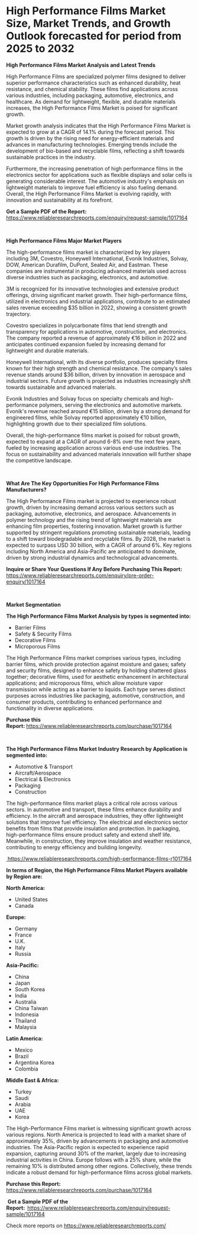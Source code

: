 <p><h1>High Performance Films Market Size, Market Trends, and Growth Outlook forecasted for period from 2025 to 2032</h1></p><p><strong>High Performance Films Market Analysis and Latest Trends</strong></p>
<p><p>High Performance Films are specialized polymer films designed to deliver superior performance characteristics such as enhanced durability, heat resistance, and chemical stability. These films find applications across various industries, including packaging, automotive, electronics, and healthcare. As demand for lightweight, flexible, and durable materials increases, the High Performance Films Market is poised for significant growth.</p><p>Market growth analysis indicates that the High Performance Films Market is expected to grow at a CAGR of 14.1% during the forecast period. This growth is driven by the rising need for energy-efficient materials and advances in manufacturing technologies. Emerging trends include the development of bio-based and recyclable films, reflecting a shift towards sustainable practices in the industry. </p><p>Furthermore, the increasing penetration of high performance films in the electronics sector for applications such as flexible displays and solar cells is generating considerable interest. The automotive industry's emphasis on lightweight materials to improve fuel efficiency is also fueling demand. Overall, the High Performance Films Market is evolving rapidly, with innovation and sustainability at its forefront.</p></p>
<p><strong>Get a Sample PDF of the Report:&nbsp;</strong> <a href="https://www.reliableresearchreports.com/enquiry/request-sample/1017164?utm_campaign=2756&utm_medium=2&utm_source=Github&utm_content=ia&utm_term=21032025&utm_id=high-performance-films">https://www.reliableresearchreports.com/enquiry/request-sample/1017164</a></p>
<p>&nbsp;</p>
<p><strong>High Performance Films Major Market Players</strong></p>
<p><p>The high-performance films market is characterized by key players including 3M, Covestro, Honeywell International, Evonik Industries, Solvay, DOW, American Durafilm, DuPont, Sealed Air, and Eastman. These companies are instrumental in producing advanced materials used across diverse industries such as packaging, electronics, and automotive. </p><p>3M is recognized for its innovative technologies and extensive product offerings, driving significant market growth. Their high-performance films, utilized in electronics and industrial applications, contribute to an estimated sales revenue exceeding $35 billion in 2022, showing a consistent growth trajectory.</p><p>Covestro specializes in polycarbonate films that lend strength and transparency for applications in automotive, construction, and electronics. The company reported a revenue of approximately €16 billion in 2022 and anticipates continued expansion fueled by increasing demand for lightweight and durable materials.</p><p>Honeywell International, with its diverse portfolio, produces specialty films known for their high strength and chemical resistance. The company’s sales revenue stands around $36 billion, driven by innovation in aerospace and industrial sectors. Future growth is projected as industries increasingly shift towards sustainable and advanced materials.</p><p>Evonik Industries and Solvay focus on specialty chemicals and high-performance polymers, serving the electronics and automotive markets. Evonik's revenue reached around €15 billion, driven by a strong demand for engineered films, while Solvay reported approximately €10 billion, highlighting growth due to their specialized film solutions.</p><p>Overall, the high-performance films market is poised for robust growth, expected to expand at a CAGR of around 6-8% over the next few years, fueled by increasing application across various end-use industries. The focus on sustainability and advanced materials innovation will further shape the competitive landscape.</p></p>
<p>&nbsp;</p>
<p><strong>What Are The Key Opportunities For High Performance Films Manufacturers?</strong></p>
<p><p>The High Performance Films market is projected to experience robust growth, driven by increasing demand across various sectors such as packaging, automotive, electronics, and aerospace. Advancements in polymer technology and the rising trend of lightweight materials are enhancing film properties, fostering innovation. Market growth is further supported by stringent regulations promoting sustainable materials, leading to a shift toward biodegradable and recyclable films. By 2028, the market is expected to surpass USD 30 billion, with a CAGR of around 6%. Key regions including North America and Asia-Pacific are anticipated to dominate, driven by strong industrial dynamics and technological advancements.</p></p>
<p><strong>Inquire or Share Your Questions If Any Before Purchasing This Report:</strong> <a href="https://www.reliableresearchreports.com/enquiry/pre-order-enquiry/1017164?utm_campaign=2756&utm_medium=2&utm_source=Github&utm_content=ia&utm_term=21032025&utm_id=high-performance-films">https://www.reliableresearchreports.com/enquiry/pre-order-enquiry/1017164</a></p>
<p>&nbsp;</p>
<p><strong>Market Segmentation</strong></p>
<p><strong>The High Performance Films Market Analysis by types is segmented into:</strong></p>
<p><ul><li>Barrier Films</li><li>Safety & Security Films</li><li>Decorative Films</li><li>Microporous Films</li></ul></p>
<p><p>The High Performance Films market comprises various types, including barrier films, which provide protection against moisture and gases; safety and security films, designed to enhance safety by holding shattered glass together; decorative films, used for aesthetic enhancement in architectural applications; and microporous films, which allow moisture vapor transmission while acting as a barrier to liquids. Each type serves distinct purposes across industries like packaging, automotive, construction, and consumer products, contributing to enhanced performance and functionality in diverse applications.</p></p>
<p><strong>Purchase this Report:&nbsp;</strong><a href="https://www.reliableresearchreports.com/purchase/1017164?utm_campaign=2756&utm_medium=2&utm_source=Github&utm_content=ia&utm_term=21032025&utm_id=high-performance-films">https://www.reliableresearchreports.com/purchase/1017164</a></p>
<p>&nbsp;</p>
<p><strong>The High Performance Films Market Industry Research by Application is segmented into:</strong></p>
<p><ul><li>Automotive & Transport</li><li>Aircraft/Aerospace</li><li>Electrical & Electronics</li><li>Packaging</li><li>Construction</li></ul></p>
<p><p>The high-performance films market plays a critical role across various sectors. In automotive and transport, these films enhance durability and efficiency. In the aircraft and aerospace industries, they offer lightweight solutions that improve fuel efficiency. The electrical and electronics sector benefits from films that provide insulation and protection. In packaging, high-performance films ensure product safety and extend shelf life. Meanwhile, in construction, they improve insulation and weather resistance, contributing to energy efficiency and building longevity.</p></p>
<p><a href="https://www.reliableresearchreports.com/high-performance-films-r1017164?utm_campaign=2756&utm_medium=2&utm_source=Github&utm_content=ia&utm_term=21032025&utm_id=high-performance-films">&nbsp;https://www.reliableresearchreports.com/high-performance-films-r1017164</a></p>
<p><strong>In terms of Region, the High Performance Films Market Players available by Region are:</strong></p>
<p>
    <p> <strong> North America: </strong>
        <ul>
            <li>United States</li>
            <li>Canada</li>
        </ul>
        </p> 
    <p> <strong> Europe: </strong>
        <ul>
            <li>Germany</li>
            <li>France</li>
            <li>U.K.</li>
            <li>Italy</li>
            <li>Russia</li>
        </ul>
        </p> 
    <p> <strong> Asia-Pacific: </strong>
        <ul>
            <li>China</li>
            <li>Japan</li>
            <li>South Korea</li>
            <li>India</li>
            <li>Australia</li>
            <li>China Taiwan</li>
            <li>Indonesia</li>
            <li>Thailand</li>
            <li>Malaysia</li>
        </ul>
        </p> 
    <p> <strong> Latin America: </strong>
        <ul>
            <li>Mexico</li>
            <li>Brazil</li>
            <li>Argentina Korea</li>
            <li>Colombia</li>
        </ul>
        </p> 
    <p> <strong> Middle East & Africa: </strong>
        <ul>
            <li>Turkey</li>
            <li>Saudi</li>
            <li>Arabia</li>
            <li>UAE</li>
            <li>Korea</li>
        </ul>
    </p>
    </p>
<p><p>The High-Performance Films market is witnessing significant growth across various regions. North America is projected to lead with a market share of approximately 35%, driven by advancements in packaging and automotive industries. The Asia-Pacific region is expected to experience rapid expansion, capturing around 30% of the market, largely due to increasing industrial activities in China. Europe follows with a 25% share, while the remaining 10% is distributed among other regions. Collectively, these trends indicate a robust demand for high-performance films across global markets.</p></p>
<p><strong>Purchase this Report: </strong><a href="https://www.reliableresearchreports.com/purchase/1017164?utm_campaign=2756&utm_medium=2&utm_source=Github&utm_content=ia&utm_term=21032025&utm_id=high-performance-films">https://www.reliableresearchreports.com/purchase/1017164</a></p>
<p>&nbsp;<strong>Get a Sample PDF of the Report:&nbsp;&nbsp;</strong><a href="https://www.reliableresearchreports.com/enquiry/request-sample/1017164?utm_campaign=2756&utm_medium=2&utm_source=Github&utm_content=ia&utm_term=21032025&utm_id=high-performance-films">https://www.reliableresearchreports.com/enquiry/request-sample/1017164</a></p>
<p><strong></strong></p>
<p>Check more reports on <a href="https://www.reliableresearchreports.com/?utm_campaign=2756&utm_medium=2&utm_source=Github&utm_content=ia&utm_term=21032025&utm_id=high-performance-films">https://www.reliableresearchreports.com/</a></p>
